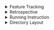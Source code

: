 <details>
  <summary>Feature Tracking</summary>

  
# Feature Tracking:
![Screenshot 2024-10-30 230816](https://github.com/user-attachments/assets/8adb0a2d-0ae8-45ca-b23c-6248f4318eff)
![Screenshot 2024-10-30 222723](https://github.com/user-attachments/assets/91f0fcf3-a0ce-48bf-b7d0-49fdffa7dfd2)
![Screenshot 2024-10-30 222822](https://github.com/user-attachments/assets/43e66cc8-f2f2-4463-8943-f45828cb319c)
![Screenshot 2024-10-30 222945](https://github.com/user-attachments/assets/8d98f3a4-6a50-410e-b0f4-72f831084be0)
</details>

</details>

<details>
  <summary>Retrospective</summary>
  
# Retrospective:

### Things that went well:
- One issue we faced was having our navigation bar sectioned off from the rest of the pages, in this iteration it is now properly linked and leads to the correct pages
- There is now a feature to have multiple wishlists
- Added a button to go back after viewing wishlists.
- Can now enter the description of the item, and its price to the wishlist.
- Cannot submit to wishlist unless all fields are filled.
- Can delete created wishlists.
- There is a way to edit your personal information and save it.
- Added page to view user's personal information.
- Added signup page.
- Users can not log in without first signing up.

### Things that did not go well:
- The navigation bar now uses activities instead of fragments but that took a while to solve
- Not enough time to work on this project during midterm season, so we were not able to implement as many features as we want
- Utilizing git better, as we have many branches that have different commit histories, making it messy and harder to work with.


### Things to improve on:
- Including a consistent UI language
- Having pre-existing clothing items that can be added to the wishlists
- Have the image buttons on the home page actually lead to a page of those items
- The page for viewing information is not fully finalized yet, as the layout still needs work.
- Need to add restrictions when it comes to signing up and editing personal information.
- Need to add button for clearing profile information.

</details>
<details>

<details>
  <Summary>Test Cases</Summary>
  
# Test Cases:
- Allows users to enter "" into username and password, which they can use to log in.
- Sometimes have to double-click on an icon in the navigation bar. Not too sure about the reason why yet.
- No restriction on editing personal information, so users can enter "" into all the fields, and it'll save. (This is the only current way to clear all saved information.)

</details>
  <summary>Running Instruction</summary>
  
# Running Instruction:
- You can try logging into the app. It should not let you because you have not signed up yet.
- Click on the purple text "Sign Up Now" to go to the signup page.
- Sign up by putting in a username and password. There are no current restrictions to username and password.
- After signing up, log into your account by inputting your username and password.
- You should now be at the Home Screen. Home Screen itself does not have any functionalities.
- At the bottom, you can click the icons on the navigation bar to go to wishlist or profile.

- ### App Installation with apk
- Start from a new android studio window
- On the three vertical dots near the top right, select "Profile or Debug APK"
- Navigate and select the apk-release.apk
- Click the run on the middle of the top of the screen to run the application :)

### Wishlist:
- Make sure that your phone emulator already has photos. Adding can be done by going to the camera in the emulator and taking a photo.
- Now back to the app, you can create multiple wishlists now.
- First, click on "view wishlists".
- Click on the "+" button in the bottom right, and name your wishlist and create.
- Click on "back" in the bottom left, and now you can switch between wishlists.
- Enter the item's name, it's price, add a photo, and click "submit".
- Click on "view wishlists" and click on the arrow to the right of your wishlist.
- You should see the wishlist's items and their price.

### Profile:
- Upon opening your profile, the content should be empty.
- Click on "Edit Profile"
- Enter all of the details. Currently, there are no restrictions at all except for phone number.
- After entering details click "save".
- All of your details should now show in the middle of the screen.

</details>
<details>
  <summary>Directory Layout</summary>
  
<details>
  <summary>Directory Layout</summary>
  
# Directory Layout:
    .
    ├── idea                                         # Tools for IDE
    ├── app                                          # Compiled files (alternatively `dist`)
    │   ├── src                                      # Documentation files (alternatively `doc`)
    │   │   ├── main
    │   │   │   ├── java
    │   │   │   │   ├── com
    │   │   │   │   │   ├── example
    │   │   │   │   │   │   │   ├── loginapp        # Java and Kotlin source code
    │   │   │   │   ├── res                         # All non-code resources (layouts, drawables)
    ├── gradle                                      # Build automation tool
    ├── gitignore                                    
    ├── README.md                                   
    ├── build.gradle.kits
    ├── gradle.properties
    ├── gradlew
    ├── gradlew.bat
    ├── readME-old.md                                # Old README
    └── settings.gradle.kts
</details>

